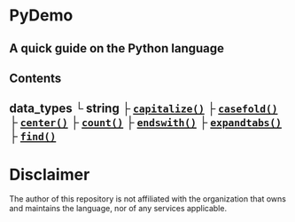 # PyDemo
A quick guide on the Python language
---
## Contents
data_types
└ string
  ├ [` capitalize() `](<https://github.com/demo-py/PyDemo/blob/main/PyDemo/data_types/string/capitalize().py>)
  ├ [` casefold() `](<https://github.com/demo-py/PyDemo/blob/main/PyDemo/data_types/string/casefold().py>)
  ├ [` center() `](<https://github.com/demo-py/PyDemo/blob/main/PyDemo/data_types/string/center().py>)
  ├ [` count() `](<https://github.com/demo-py/PyDemo/blob/main/PyDemo/data_types/string/count().py>)
  ├ [` endswith() `](<https://github.com/demo-py/PyDemo/blob/main/PyDemo/data_types/string/endswith().py>)
  ├ [` expandtabs() `](<https://github.com/demo-py/PyDemo/blob/main/PyDemo/data_types/string/expandtabs().py>)
  ├ [` find() `](<https://github.com/demo-py/PyDemo/blob/main/PyDemo/data_types/string/find().py>)
---
# Disclaimer
The author of this repository is not affiliated with the organization that owns and maintains the language, nor of any services applicable.